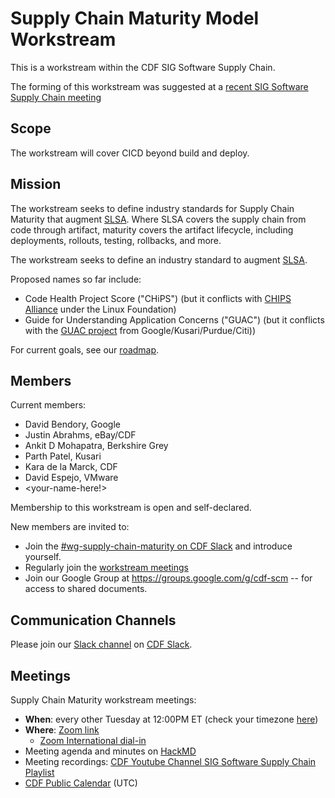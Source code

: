 # Supply Chain Maturity Model Workstream

This is a workstream within the CDF SIG Software Supply Chain.

The forming of this workstream was suggested at a [recent SIG Software Supply
Chain
meeting](https://github.com/cdfoundation/sig-software-supply-chain/blob/main/docs/meetings.md#August-25-2022)

## Scope

The workstream will cover CICD beyond build and deploy.

## Mission

The workstream seeks to define industry standards for Supply Chain Maturity that
augment [SLSA](http://slsa.dev).  Where SLSA covers the supply chain from code
through artifact, maturity covers the artifact lifecycle, including deployments,
rollouts, testing, rollbacks, and more.

The workstream seeks to define an industry standard to augment [SLSA](http://slsa.dev).

Proposed names so far include:
*  Code Health Project Score ("CHiPS") (but it conflicts with [CHIPS
   Alliance](https://chipsalliance.org/) under the Linux Foundation)
*  Guide for Understanding Application Concerns ("GUAC") (but it conflicts with the [GUAC project](https://github.com/guacsec/guac) from Google/Kusari/Purdue/Citi))

For current goals, see our [roadmap](ROADMAP.md).

## Members
Current members:
* David Bendory, Google
* Justin Abrahms, eBay/CDF
* Ankit D Mohapatra, Berkshire Grey
* Parth Patel, Kusari
* Kara de la Marck, CDF
* David Espejo, VMware
* <your-name-here!>

Membership to this workstream is open and self-declared.

New members are invited to:
* Join the [#wg-supply-chain-maturity on CDF
  Slack](https://cdeliveryfdn.slack.com/archives/C03V8R6C64C) and introduce
  yourself.
* Regularly join the [workstream meetings](#supply-chain-maturity-workstream-meetings)
* Join our Google Group at https://groups.google.com/g/cdf-scm -- for access to shared documents.
  
## Communication Channels

Please join our [Slack
channel](https://cdeliveryfdn.slack.com/archives/C03V8R6C64C) on [CDF
Slack](https://cdeliveryfdn.slack.com/join/shared_invite/zt-nwc0jjd0-G65oEpv5ynFfPD5oOX5Ogg#/).

## Meetings

Supply Chain Maturity workstream meetings:

* **When**: every other Tuesday at 12:00PM ET (check your timezone [here](https://dateful.com/time-zone-converter?t=4pm&tz2=UTC))
* **Where**: [Zoom link](https://zoom.us/j/94947282554?pwd=UndPWjFkQTJSUGo4WTRZWjlDaEQvUT09)
  * [Zoom International dial-in](https://zoom.us/zoomconference)
* Meeting agenda and minutes on [HackMD](https://hackmd.io/xq6lH4F7RUWmqZhluMcgLw)
* Meeting recordings: [CDF Youtube Channel SIG Software Supply Chain Playlist](https://youtube.com/playlist?list=PL2KXbZ9-EY9TT2rKSBv6-BUdKqsJg9rAL)
* [CDF Public Calendar](https://calendar.google.com/calendar/u/0/embed?src=linuxfoundation.org_mhf0kmgedn67ihni8r129avp24@group.calendar.google.com&ctz=UTC) (UTC)

